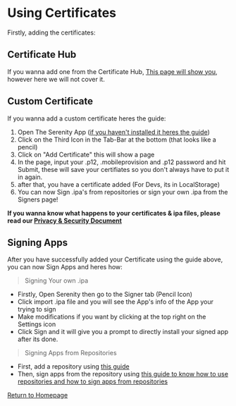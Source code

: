 # Using Certificates

Firstly, adding the certificates:

## Certificate Hub
If you wanna add one from the Certificate Hub, [This page will show you](certificate-hub.md), however here we will not cover it.

## Custom Certificate
If you wanna add a custom certificate heres the guide:

1. Open The Serenity App ([if you haven't installed it heres the guide](installation.md)) 
2. Click on the Third Icon in the Tab-Bar at the bottom (that looks like a pencil)
3. Click on "Add Certificate" this will show a page
4. In the page, input your .p12, .mobileprovision and .p12 password and hit Submit, these will save your certifiates so you don't always have to put it in again.
5. after that, you have a certificate added (For Devs, its in LocalStorage)
6. You can now Sign .ipa's from repositories or sign your own .ipa from the Signers page!

**If you wanna know what happens to your certificates & ipa files, please read our [Privacy & Security Document](security.md)**

## Signing Apps
After you have successfully added your Certificate using the guide above, you can now Sign Apps and heres how:

> Signing Your own .ipa
- Firstly, Open Serenity then go to the Signer tab (Pencil Icon)
- Click import .ipa file and you will see the App's info of the App your trying to sign
- Make modifications if you want by clicking at the top right on the Settings icon
- Click Sign and it will give you a prompt to directly install your signed app after its done.

> Signing Apps from Repositories
- First, add a repository using [this guide](adding-repositories.md)
- Then, sign apps from the repository using [this guide to know how to use repositories and how to sign apps from repositories](using-repositories.md)

[Return to Homepage](https://serenityios.github.io/docs)
